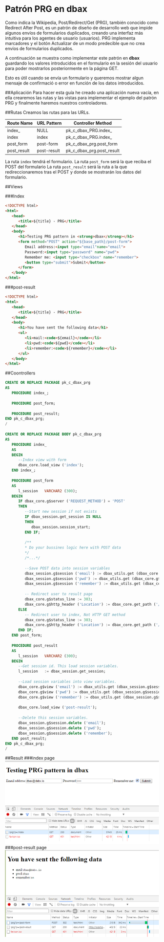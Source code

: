 Patrón PRG en **dbax**
========================

Como indica la Wikipedia, Post/Redirect/Get (PRG), también conocido como Redirect After Post, es un patrón de diseño de desarrollo web que impide algunos envíos de formularios duplicados, creando una interfaz más intuitiva para los agentes de usuario (usuarios). PRG implementa marcadores y el botón Actualizar de un modo predecible que no crea envíos de formularios duplicados.

A continuación se muestra como implementar este patrón en **dbax** guardando los valores introducidos en el formulario en la sesión del usuario para poder mostrarlos posteriormente en la página GET.

Esto es útil cuando se envía un formulario y queremos mostrar algun mensaje de confirmació o error en función de los datos introducidos.

##Aplicación
Para hacer esta guía he creado una aplicación nueva vacía, en ella crearemos las rutas y las vistas para implementar el ejemplo del patrón PRG y finalmente haremos nuestros controladores. 

##Rutas
Creamos las rutas para las URLs. 

| Route Name | URL Pattern | Controller Method |
| -- | -- | --|
index_ | NULL | pk_c_dbax_PRG.index_ |
index| index |  pk_c_dbax_PRG.index_ |
post_form | post-form |pk_c_dbax_prg.post_form |
post_result | post-result | pk_c_dbax_prg.post_result|


La ruta `index` tendrá el formulario. 
La ruta `post_form` será la que reciba el POST del formulario
La ruta `post_result` será la ruta a la que redireccionaremos tras el POST y donde se mostrarán los datos del formulario.

##Views

###Index

```html
<!DOCTYPE html>
<html>
   <head>
      <title>${title} - PRG</title>
   </head>
   <body>
      <h1>Testing PRG pattern in <strong>dbax</strong></h1>
      <form method="POST" action="${base_path}/post-form">
         Email address:<input type="email"name="email">
         Password:<input type="password" name="pwd">
         Remember me: <input type="checkbox" name="remember">
         <button type="submit">Submit</button>
      </form>
   </body>
</html>
```

###post-result

```html
<!DOCTYPE html>
<html>
   <head>
      <title>${title} - PRG</title>
   </head>
   <body>
      <h1>You have sent the following data</h1>
      <ul>
         <li>mail:<code>${email}</code></li>
         <li>pwd:<code>${pwd}</code></li>
         <li>remember:<code>${remember}</code></li>
      </ul>
   </body>
</html>
```

##Coontrollers

```sql
CREATE OR REPLACE PACKAGE pk_c_dbax_prg
AS
   PROCEDURE index_;

   PROCEDURE post_form;

   PROCEDURE post_result;
END pk_c_dbax_prg;
/

CREATE OR REPLACE PACKAGE BODY pk_c_dbax_prg
AS
   PROCEDURE index_
   AS
   BEGIN
      --Index view with form
      dbax_core.load_view ('index');
   END index_;

   PROCEDURE post_form
   AS
      l_session   VARCHAR2 (300);
   BEGIN
      IF dbax_core.g$server ('REQUEST_METHOD') = 'POST'
      THEN
         --Start new session if not exists
         IF dbax_session.get_session IS NULL
         THEN
            dbax_session.session_start;
         END IF;
         
         /**
         * Do your bussines logic here with POST data         
         */
         /*...*/

         --Save POST data into session variables
         dbax_session.g$session ('email') := dbax_utils.get (dbax_core.g$post, 'email');
         dbax_session.g$session ('pwd') := dbax_utils.get (dbax_core.g$post, 'pwd');
         dbax_session.g$session ('remember') := dbax_utils.get (dbax_core.g$post, 'remember');

         -- Redirect user to result page
         dbax_core.g$status_line := 303;
         dbax_core.g$http_header ('Location') := dbax_core.get_path ('/post-result');
      ELSE
         -- Redirect user to index, Not HTTP GET method
         dbax_core.g$status_line := 303;
         dbax_core.g$http_header ('Location') := dbax_core.get_path ('/index');
      END IF;
   END post_form;

   PROCEDURE post_result
   AS
      l_session   VARCHAR2 (300);
   BEGIN
      --Get session id. This load session variables. 
      l_session   := dbax_session.get_session;
      
      --Load session variables into view variables. 
      dbax_core.g$view ('email') := dbax_utils.get (dbax_session.g$session, 'email');
      dbax_core.g$view ('pwd') := dbax_utils.get (dbax_session.g$session, 'pwd');
      dbax_core.g$view ('remember') := dbax_utils.get (dbax_session.g$session, 'remember');

      dbax_core.load_view ('post-result');

      --Delete this session variables.
      dbax_session.g$session.delete ('email');
      dbax_session.g$session.delete ('pwd');
      dbax_session.g$session.delete ('remember');
   END post_result;
END pk_c_dbax_prg;
/
```

##Result
###index page
![index](index.png)
###post-result page
![Post Result](post-result.png)